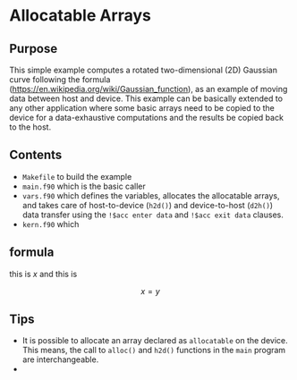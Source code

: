 <style TYPE="text/css">
code.has-jax {font: inherit; font-size: 100%; background: inherit; border: inherit;}
</style>
<script type="text/x-mathjax-config">
MathJax.Hub.Config({
    tex2jax: {
        inlineMath: [['$','$'], ['\\(','\\)']],
        skipTags: ['script', 'noscript', 'style', 'textarea', 'pre'] // removed 'code' entry
    }
});
MathJax.Hub.Queue(function() {
    var all = MathJax.Hub.getAllJax(), i;
    for(i = 0; i < all.length; i += 1) {
        all[i].SourceElement().parentNode.className += ' has-jax';
    }
});
</script>
<script type="text/javascript" src="http://cdn.mathjax.org/mathjax/latest/MathJax.js?config=TeX-AMS-MML_HTMLorMML"></script>

# Allocatable Arrays

## Purpose
This simple example computes a rotated two-dimensional (2D) Gaussian curve following the formula (https://en.wikipedia.org/wiki/Gaussian_function), as an example of moving data between host and device. This example can be basically extended to any other application where some basic arrays need to be copied to the device for a data-exhaustive computations and the results be copied back to the host. 

## Contents
- `Makefile` to build the example
- `main.f90` which is the basic caller
- `vars.f90` which defines the variables, allocates the allocatable arrays, and takes care of host-to-device (`h2d()`) and device-to-host (`d2h()`) data transfer using the `!$acc enter data` and `!$acc exit data` clauses. 
- `kern.f90` which 

## formula
this is $x$ and this is 

$$x = y $$

## Tips
+ It is possible to allocate an array declared as `allocatable` on the device. This means, the call to `alloc()` and `h2d()` functions in the `main` program are interchangeable.
+  
